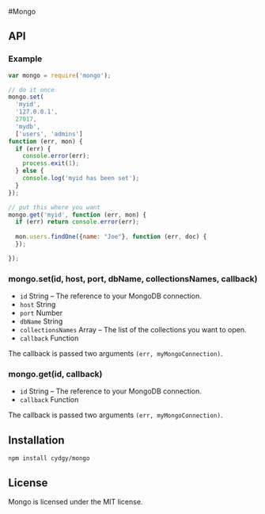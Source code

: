 #Mongo

## API

### Example

```Javascript
var mongo = require('mongo');

// do it once
mongo.set(
  'myid',
  '127.0.0.1',
  27017,
  'mydb',
  ['users', 'admins']
function (err, mon) {
  if (err) {
    console.error(err);
    process.exit(1);
  } else {
    console.log('myid has been set');
  }
});

// put this where you want
mongo.get('myid', function (err, mon) {
  if (err) return console.error(err);
  
  mon.users.findOne({name: "Joe"}, function (err, doc) {
  });

});
```

### mongo.set(id, host, port, dbName, collectionsNames, callback)
* `id` String – The reference to your MongoDB connection.
* `host` String
* `port` Number
* `dbName` String
* `collectionsNames` Array – The list of the collections you want to open.
* `callback` Function

The callback is passed two arguments `(err, myMongoConnection)`.

### mongo.get(id, callback)
* `id` String – The reference to your MongoDB connection.
* `callback` Function

The callback is passed two arguments `(err, myMongoConnection)`.

## Installation

```Shell
npm install cydgy/mongo
```

## License

Mongo is licensed under the MIT license.
